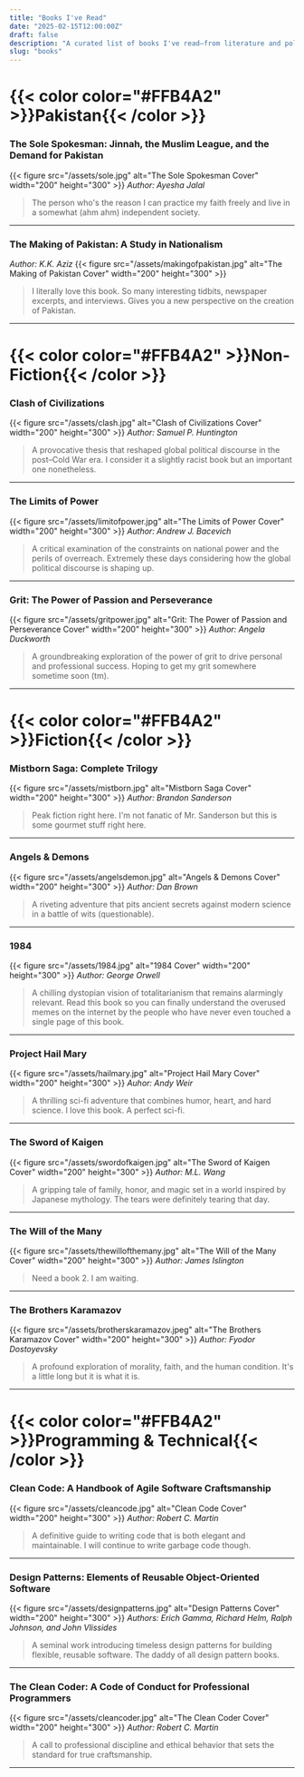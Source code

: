 ```yaml
---
title: "Books I've Read"
date: "2025-02-15T12:00:00Z"
draft: false
description: "A curated list of books I've read—from literature and politics to software development classics. I keep this list short for a good reason. I have read more books, please you have to trust me."
slug: "books"
---
```

# {{< color color="#FFB4A2" >}}Pakistan{{< /color >}}

### The Sole Spokesman: Jinnah, the Muslim League, and the Demand for Pakistan
{{< figure src="/assets/sole.jpg" alt="The Sole Spokesman Cover" width="200" height="300" >}}
*Author: Ayesha Jalal*  
> The person who's the reason I can practice my faith freely and live in a somewhat (ahm ahm) independent society. 

-------------------------------------------------------------------------------------------------------------------

### The Making of Pakistan: A Study in Nationalism
*Author: K.K. Aziz*
{{< figure src="/assets/makingofpakistan.jpg" alt="The Making of Pakistan Cover" width="200" height="300" >}}
> I literally love this book. So many interesting tidbits, newspaper excerpts, and interviews. Gives you a new perspective on the creation of Pakistan.

-------------------------------------------------------------------------------------------------------------------
# {{< color color="#FFB4A2" >}}Non-Fiction{{< /color >}}

### Clash of Civilizations
{{< figure src="/assets/clash.jpg" alt="Clash of Civilizations Cover" width="200" height="300" >}}
*Author: Samuel P. Huntington*  
> A provocative thesis that reshaped global political discourse in the post–Cold War era. I consider it a slightly racist book but an important one nonetheless.

-------------------------------------------------------------------------------------------------------------------

### The Limits of Power
{{< figure src="/assets/limitofpower.jpg" alt="The Limits of Power Cover" width="200" height="300" >}}
*Author: Andrew J. Bacevich*  
> A critical examination of the constraints on national power and the perils of overreach. Extremely these days considering how the global political discourse is shaping up.

-------------------------------------------------------------------------------------------------------------------

### Grit: The Power of Passion and Perseverance
{{< figure src="/assets/gritpower.jpg" alt="Grit: The Power of Passion and Perseverance Cover" width="200" height="300" >}}
*Author: Angela Duckworth*
> A groundbreaking exploration of the power of grit to drive personal and professional success. Hoping to get my grit somewhere sometime soon (tm).

-------------------------------------------------------------------------------------------------------------------

# {{< color color="#FFB4A2" >}}Fiction{{< /color >}}

### Mistborn Saga: Complete Trilogy
{{< figure src="/assets/mistborn.jpg" alt="Mistborn Saga Cover" width="200" height="300" >}}
*Author: Brandon Sanderson*
> Peak fiction right here. I'm not fanatic of Mr. Sanderson but this is some gourmet stuff right here. 

-------------------------------------------------------------------------------------------------------------------

### Angels & Demons
{{< figure src="/assets/angelsdemon.jpg" alt="Angels & Demons Cover" width="200" height="300" >}}
*Author: Dan Brown*  
> A riveting adventure that pits ancient secrets against modern science in a battle of wits (questionable).

-------------------------------------------------------------------------------------------------------------------

### 1984
{{< figure src="/assets/1984.jpg" alt="1984 Cover" width="200" height="300" >}}
*Author: George Orwell*  
> A chilling dystopian vision of totalitarianism that remains alarmingly relevant. Read this book so you can finally understand the overused memes on the internet by the people who have never even touched a single page of this book.

-------------------------------------------------------------------------------------------------------------------

### Project Hail Mary
{{< figure src="/assets/hailmary.jpg" alt="Project Hail Mary Cover" width="200" height="300" >}}
*Auhor: Andy Weir*
> A thrilling sci-fi adventure that combines humor, heart, and hard science. I love this book. A perfect sci-fi.

-------------------------------------------------------------------------------------------------------------------

### The Sword of Kaigen
{{< figure src="/assets/swordofkaigen.jpg" alt="The Sword of Kaigen Cover" width="200" height="300" >}}
*Author: M.L. Wang*
> A gripping tale of family, honor, and magic set in a world inspired by Japanese mythology. The tears were definitely tearing that day.

-------------------------------------------------------------------------------------------------------------------

### The Will of the Many
{{< figure src="/assets/thewillofthemany.jpg" alt="The Will of the Many Cover" width="200" height="300" >}}
*Author: James Islington*
> Need a book 2. I am waiting.

-------------------------------------------------------------------------------------------------------------------

### The Brothers Karamazov
{{< figure src="/assets/brotherskaramazov.jpeg" alt="The Brothers Karamazov Cover" width="200" height="300" >}}
*Author: Fyodor Dostoyevsky*  
> A profound exploration of morality, faith, and the human condition. It's a little long but it is what it is.

-------------------------------------------------------------------------------------------------------------------

# {{< color color="#FFB4A2" >}}Programming & Technical{{< /color >}}

### Clean Code: A Handbook of Agile Software Craftsmanship
{{< figure src="/assets/cleancode.jpg" alt="Clean Code Cover" width="200" height="300" >}}
*Author: Robert C. Martin*  
> A definitive guide to writing code that is both elegant and maintainable. I will continue to write garbage code though. 

-------------------------------------------------------------------------------------------------------------------

### Design Patterns: Elements of Reusable Object-Oriented Software
{{< figure src="/assets/designpatterns.jpg" alt="Design Patterns Cover" width="200" height="300" >}}
*Authors: Erich Gamma, Richard Helm, Ralph Johnson, and John Vlissides*  
> A seminal work introducing timeless design patterns for building flexible, reusable software. The daddy of all design pattern books.

-------------------------------------------------------------------------------------------------------------------

### The Clean Coder: A Code of Conduct for Professional Programmers
{{< figure src="/assets/cleancoder.jpg" alt="The Clean Coder Cover" width="200" height="300" >}}
*Author: Robert C. Martin*  
> A call to professional discipline and ethical behavior that sets the standard for true craftsmanship.

---


